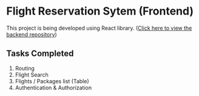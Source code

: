 # Flight Reservation Sytem (Frontend)

This project is being developed using React library.
([Click here to view the backend repository](https://github.com/CachingNik/CP2-FRS-Backend))

## Tasks Completed

1. Routing
2. Flight Search
3. Flights / Packages list (Table)
4. Authentication & Authorization
